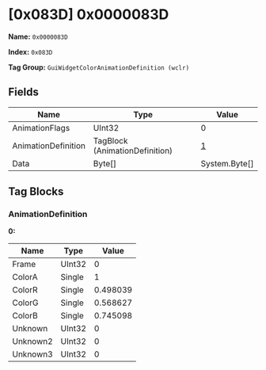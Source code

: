 # [0x083D] 0x0000083D

**Name:** ```0x0000083D```

**Index:** ```0x083D```

**Tag Group:** ```GuiWidgetColorAnimationDefinition (wclr)```

## Fields

Name	| Type	| Value
---	|---	|---	|
AnimationFlags	|UInt32	|0
AnimationDefinition	|TagBlock (AnimationDefinition)	|[1](#animationdefinition)
Data	|Byte[]	|System.Byte[]


## Tag Blocks

### AnimationDefinition

**0:**

Name	| Type	| Value
---	|---	|---	|
Frame	|UInt32	|0
ColorA	|Single	|1
ColorR	|Single	|0.498039
ColorG	|Single	|0.568627
ColorB	|Single	|0.745098
Unknown	|UInt32	|0
Unknown2	|UInt32	|0
Unknown3	|UInt32	|0


